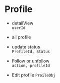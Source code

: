 

# Profile 

* detailView \
 ```userId```
* all profile
* update status \
```ProfileId, Status``` 

* Follow or unfollow \
    ``` action, profileId ```

* Edit profile 
 ``` ProileObj ```



    